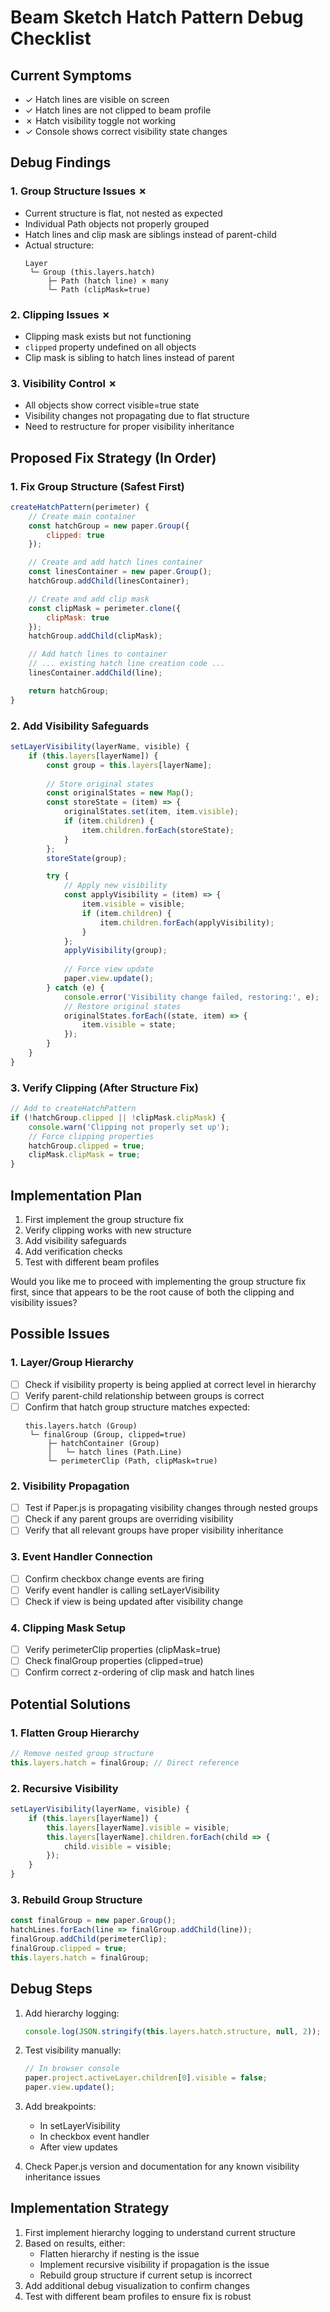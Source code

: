# Beam Sketch Hatch Pattern Debug Checklist

## Current Symptoms
- ✓ Hatch lines are visible on screen
- ✓ Hatch lines are not clipped to beam profile
- ✗ Hatch visibility toggle not working
- ✓ Console shows correct visibility state changes

## Debug Findings

### 1. Group Structure Issues ✗
- Current structure is flat, not nested as expected
- Individual Path objects not properly grouped
- Hatch lines and clip mask are siblings instead of parent-child
- Actual structure:
  ```
  Layer
   └─ Group (this.layers.hatch)
       ├─ Path (hatch line) × many
       └─ Path (clipMask=true)
  ```

### 2. Clipping Issues ✗
- Clipping mask exists but not functioning
- `clipped` property undefined on all objects
- Clip mask is sibling to hatch lines instead of parent

### 3. Visibility Control ✗
- All objects show correct visible=true state
- Visibility changes not propagating due to flat structure
- Need to restructure for proper visibility inheritance

## Proposed Fix Strategy (In Order)

### 1. Fix Group Structure (Safest First)
```javascript
createHatchPattern(perimeter) {
    // Create main container
    const hatchGroup = new paper.Group({
        clipped: true
    });

    // Create and add hatch lines container
    const linesContainer = new paper.Group();
    hatchGroup.addChild(linesContainer);

    // Create and add clip mask
    const clipMask = perimeter.clone({
        clipMask: true
    });
    hatchGroup.addChild(clipMask);

    // Add hatch lines to container
    // ... existing hatch line creation code ...
    linesContainer.addChild(line);

    return hatchGroup;
}
```

### 2. Add Visibility Safeguards
```javascript
setLayerVisibility(layerName, visible) {
    if (this.layers[layerName]) {
        const group = this.layers[layerName];
        
        // Store original states
        const originalStates = new Map();
        const storeState = (item) => {
            originalStates.set(item, item.visible);
            if (item.children) {
                item.children.forEach(storeState);
            }
        };
        storeState(group);

        try {
            // Apply new visibility
            const applyVisibility = (item) => {
                item.visible = visible;
                if (item.children) {
                    item.children.forEach(applyVisibility);
                }
            };
            applyVisibility(group);
            
            // Force view update
            paper.view.update();
        } catch (e) {
            console.error('Visibility change failed, restoring:', e);
            // Restore original states
            originalStates.forEach((state, item) => {
                item.visible = state;
            });
        }
    }
}
```

### 3. Verify Clipping (After Structure Fix)
```javascript
// Add to createHatchPattern
if (!hatchGroup.clipped || !clipMask.clipMask) {
    console.warn('Clipping not properly set up');
    // Force clipping properties
    hatchGroup.clipped = true;
    clipMask.clipMask = true;
}
```

## Implementation Plan

1. First implement the group structure fix
2. Verify clipping works with new structure
3. Add visibility safeguards
4. Add verification checks
5. Test with different beam profiles

Would you like me to proceed with implementing the group structure fix first, since that appears to be the root cause of both the clipping and visibility issues?

## Possible Issues

### 1. Layer/Group Hierarchy
- [ ] Check if visibility property is being applied at correct level in hierarchy
- [ ] Verify parent-child relationship between groups is correct
- [ ] Confirm that hatch group structure matches expected:
  ```
  this.layers.hatch (Group)
   └─ finalGroup (Group, clipped=true)
       ├─ hatchContainer (Group)
       │   └─ hatch lines (Path.Line)
       └─ perimeterClip (Path, clipMask=true)
  ```

### 2. Visibility Propagation
- [ ] Test if Paper.js is propagating visibility changes through nested groups
- [ ] Check if any parent groups are overriding visibility
- [ ] Verify that all relevant groups have proper visibility inheritance

### 3. Event Handler Connection
- [ ] Confirm checkbox change events are firing
- [ ] Verify event handler is calling setLayerVisibility
- [ ] Check if view is being updated after visibility change

### 4. Clipping Mask Setup
- [ ] Verify perimeterClip properties (clipMask=true)
- [ ] Check finalGroup properties (clipped=true)
- [ ] Confirm correct z-ordering of clip mask and hatch lines

## Potential Solutions

### 1. Flatten Group Hierarchy
```javascript
// Remove nested group structure
this.layers.hatch = finalGroup; // Direct reference
```

### 2. Recursive Visibility
```javascript
setLayerVisibility(layerName, visible) {
    if (this.layers[layerName]) {
        this.layers[layerName].visible = visible;
        this.layers[layerName].children.forEach(child => {
            child.visible = visible;
        });
    }
}
```

### 3. Rebuild Group Structure
```javascript
const finalGroup = new paper.Group();
hatchLines.forEach(line => finalGroup.addChild(line));
finalGroup.addChild(perimeterClip);
finalGroup.clipped = true;
this.layers.hatch = finalGroup;
```

## Debug Steps

1. Add hierarchy logging:
   ```javascript
   console.log(JSON.stringify(this.layers.hatch.structure, null, 2));
   ```

2. Test visibility manually:
   ```javascript
   // In browser console
   paper.project.activeLayer.children[0].visible = false;
   paper.view.update();
   ```

3. Add breakpoints:
   - In setLayerVisibility
   - In checkbox event handler
   - After view updates

4. Check Paper.js version and documentation for any known visibility inheritance issues

## Implementation Strategy

1. First implement hierarchy logging to understand current structure
2. Based on results, either:
   - Flatten hierarchy if nesting is the issue
   - Implement recursive visibility if propagation is the issue
   - Rebuild group structure if current setup is incorrect
3. Add additional debug visualization to confirm changes
4. Test with different beam profiles to ensure fix is robust
